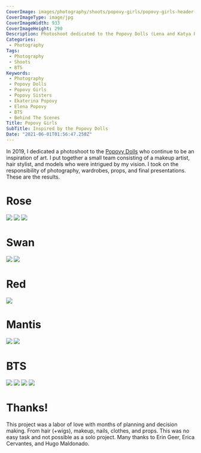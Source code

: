 ```yaml
---
CoverImage: images/photography/shoots/popovy-girls/popovy-girls-header-933x290.jpg
CoverImageType: image/jpg
CoverImageWidth: 933
CoverImageHeight: 290
Description: Photoshoot dedicated to the Popovy Dolls (Lena and Katya Popovy) who continue to be an inspiration of art. Work by Richard Sumiang.
Categories:
 - Photography
Tags:
 - Photography
 - Shoots
 - BTS
Keywords:
 - Photography
 - Popovy Dolls
 - Popovy Girls
 - Popovy Sisters
 - Ekaterina Popovy
 - Elena Popovy
 - BTS
 - Behind The Scenes
Title: Popovy Girls
SubTitle: Inspired by the Popovy Dolls
Date: "2021-06-01T01:56:47.258Z"
---
```


[1]: http://popovy-dolls.com/ "Popovy Dolls"
[2]: https://amzn.to/2GxH6j0 "Leica M10 Thumb Support (black)"
[3]: https://amzn.to/3lhwhkj "Leica Visoflex (Typ 020) Electronic Viewfinder"
[4]: https://amzn.to/36scWZs "Leica M10-P Digital Rangefinder Camera 20021 (Black Chrome)"
[5]: https://amzn.to/3ngVsoP "Leica SL2 Mirrorless Camera Body"
[6]: https://amzn.to/2HMNaoj "Leica 018-180 T 16 MP Mirrorless Digital Camera with 3.7-Inch LCD, Black Anodized"


In 2019, I dedicated a photoshoot to the [Popovy Dolls][1] who continue to be an inspiration of art. I put together a small team consisting of a makeup artist, hair stylist, and models who were intrigued by my vision. I took on the responsibility of photography, wardrobes, props, and final presentations. These are the results.

<!--more-->

# Rose

<img src="/images/photography/shoots/popovy-girls/popovy-girls-rose-tempt-994x663.jpg" class="center" loading="lazy" />

<img src="/images/photography/shoots/popovy-girls/popovy-girls-rose-pond-994x663.jpg" class="center" loading="lazy" />

<img src="/images/photography/shoots/popovy-girls/popovy-girls-rose-touch-994x663.jpg" class="center" loading="lazy" />

# Swan

<img src="/images/photography/shoots/popovy-girls/popovy-girls-swan1-663x663.jpg" class="center" loading="lazy" />

<img src="/images/photography/shoots/popovy-girls/popovy-girls-swan2-994x663.jpg" class="center" loading="lazy" />

# Red

<img src="/images/photography/shoots/popovy-girls/popovy-girls-red-663x663.jpg" class="center" loading="lazy" />

# Mantis

<img src="/images/photography/shoots/popovy-girls/popovy-girls-mantis1-586x586.jpg" class="center" loading="lazy" />

<img src="/images/photography/shoots/popovy-girls/popovy-girls-mantis2-643x643.jpg" class="center" loading="lazy" />

# BTS

<img src="/images/photography/shoots/popovy-girls/popovy-girls-bts0-750x500.jpg" class="center" loading="lazy" />

<img src="/images/photography/shoots/popovy-girls/popovy-girls-bts1-750x500.jpg" class="center" loading="lazy" />

<img src="/images/photography/shoots/popovy-girls/popovy-girls-bts2-750x500.jpg" class="center" loading="lazy" />

<img src="/images/photography/shoots/popovy-girls/popovy-girls-bts3-750x500.jpg" class="center" loading="lazy" />


# Thanks!

This project was a labor of love with months of planning and decision making. From hair (+wigs), makeup, nails, clothes, and props. This was no easy task and not possible as a solo project. Many thanks to Erin Geer, Erica Cervantes, and Hugo Maldonado.